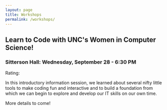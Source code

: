 ```yaml
---
layout: page
title: Workshops
permalink: /workshops/
---
```


<h2>Learn to Code with UNC's Women in Computer Science!</h2>

<h3>Sitterson Hall: Wednesday, September 28 - 6:30 PM</h3>

Rating: <i class="fa fa-star"></i><i class="fa fa-star"></i><i class="fa fa-star"></i><i class="fa fa-star"></i><i class="fa fa-star-o"></i>

In this introductory information session, we learned about several nifty little tools to make coding fun and interactive and
to build a foundation from which we can begin to explore and develop our IT skills on our own time. 

More details to come!
